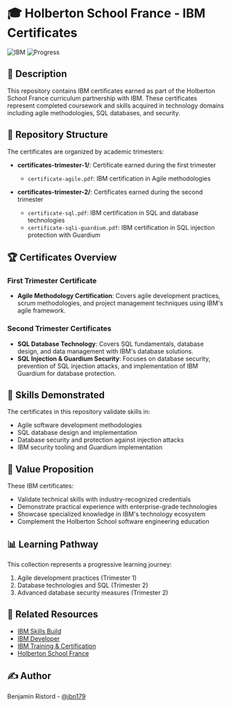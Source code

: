 # 🎓 Holberton School France - IBM Certificates

![IBM](https://img.shields.io/badge/IBM-Certificates-blue.svg)
![Progress](https://img.shields.io/badge/Progress-Complete-green.svg)

## 📖 Description
This repository contains IBM certificates earned as part of the Holberton School France curriculum partnership with IBM. These certificates represent completed coursework and skills acquired in technology domains including agile methodologies, SQL databases, and security.

## 📂 Repository Structure

The certificates are organized by academic trimesters:

- **certificates-trimester-1/**: Certificate earned during the first trimester
  - `certificate-agile.pdf`: IBM certification in Agile methodologies
  
- **certificates-trimester-2/**: Certificates earned during the second trimester
  - `certificate-sql.pdf`: IBM certification in SQL and database technologies
  - `certificate-sqli-guardium.pdf`: IBM certification in SQL injection protection with Guardium

## 🏆 Certificates Overview

### First Trimester Certificate
- **Agile Methodology Certification**: Covers agile development practices, scrum methodologies, and project management techniques using IBM's agile framework.

### Second Trimester Certificates
- **SQL Database Technology**: Covers SQL fundamentals, database design, and data management with IBM's database solutions.
- **SQL Injection & Guardium Security**: Focuses on database security, prevention of SQL injection attacks, and implementation of IBM Guardium for database protection.

## 🚀 Skills Demonstrated
The certificates in this repository validate skills in:
- Agile software development methodologies
- SQL database design and implementation
- Database security and protection against injection attacks
- IBM security tooling and Guardium implementation

## 💼 Value Proposition
These IBM certificates:
- Validate technical skills with industry-recognized credentials
- Demonstrate practical experience with enterprise-grade technologies
- Showcase specialized knowledge in IBM's technology ecosystem
- Complement the Holberton School software engineering education

## 📊 Learning Pathway
This collection represents a progressive learning journey:
1. Agile development practices (Trimester 1)
2. Database technologies and SQL (Trimester 2)
3. Advanced database security measures (Trimester 2)

## 🔗 Related Resources
- [IBM Skills Build](https://skillsbuild.org/)
- [IBM Developer](https://developer.ibm.com/)
- [IBM Training & Certification](https://www.ibm.com/training/)
- [Holberton School France](https://www.holbertonschool.fr/)

## ✍️ Author
Benjamin Ristord - [@jbn179](https://github.com/jbn179)